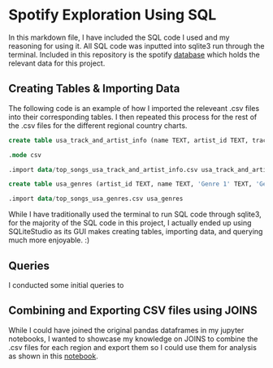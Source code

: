 # Spotify Exploration Using SQL

In this markdown file, I have included the SQL code I used and my reasoning for using it. All SQL code was inputted into sqlite3 run through the terminal. Included in this repository is the spotify [database](spotify.db) which holds the relevant data for this project. 

## Creating Tables & Importing Data

The following code is an example of how I imported the releveant .csv files into their corresponding tables. I then repeated this process for the rest of the .csv files for the different regional country charts.

```SQL
create table usa_track_and_artist_info (name TEXT, artist_id TEXT, track_id TEXT, track_name TEXT)

.mode csv

.import data/top_songs_usa_track_and_artist_info.csv usa_track_and_artist_info
```

```SQL
create table usa_genres (artist_id TEXT, name TEXT, 'Genre 1' TEXT, 'Genre 2' TEXT, 'Genre 3' TEXT, 'Genre 4' TEXT, 'Genre 5' TEXT, 'Genre 6' TEXT);

.import data/top_songs_usa_genres.csv usa_genres
```

While I have traditionally used the terminal to run SQL code through sqlite3, for the majority of the SQL code in this project, I actually ended up using SQLiteStudio as its GUI makes creating tables, importing data, and querying much more enjoyable. :)

## Queries

I conducted some initial queries to 

## Combining and Exporting CSV files using JOINS

While I could have joined the original pandas dataframes in my jupyter notebooks, I wanted to showcase my knowledge on JOINS to combine the .csv files for each region and export them so I could use them for analysis as shown in this [notebook](Analysis.ipynb).



